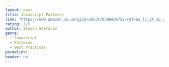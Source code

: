 ```yaml
---
layout: post
title: Javascript Patterns
link: "https://www.amazon.co.uk/gp/product/0596806752/ref=as_li_qf_sp_asin_il_tl?ie=UTF8&camp=1634&creative=6738&creativeASIN=0596806752&linkCode=as2&tag=jussihallilac-21"
rating: 3/5
author: Stoyan Stefanov
genre:
  - Javascript
  - Patterns
  - Best Practices
permalink:
header: no
---
```


